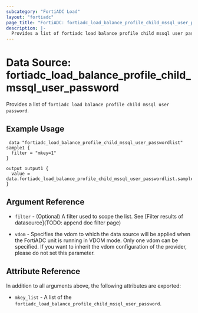 ```yaml
---
subcategory: "FortiADC Load"
layout: "fortiadc"
page_title: "FortiADC: fortiadc_load_balance_profile_child_mssql_user_password"
description: |-
  Provides a list of fortiadc load balance profile child mssql user password
---
```


# Data Source: fortiadc_load_balance_profile_child_mssql_user_password
Provides a list of `fortiadc load balance profile child mssql user password`.

## Example Usage

```hcl
 data "fortiadc_load_balance_profile_child_mssql_user_passwordlist" sample1 {
  filter = "mkey=1"
}

output output1 {
  value = data.fortiadc_load_balance_profile_child_mssql_user_passwordlist.sample1.mkey_list
}
```

## Argument Reference

* `filter` - (Optional) A filter used to scope the list. See [Filter results of datasource](TODO: append doc filter page)

* `vdom` - Specifies the vdom to which the data source will be applied when the FortiADC unit is running in VDOM mode. Only one vdom can be specified. If you want to inherit the vdom configuration of the provider, please do not set this parameter.

## Attribute Reference

In addition to all arguments above, the following attributes are exported:

* `mkey_list` -  A list of the `fortiadc_load_balance_profile_child_mssql_user_password`.
